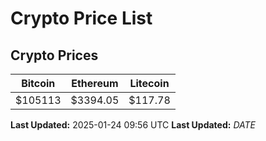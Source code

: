 # Crypto Price List

## Crypto Prices
| Bitcoin | Ethereum | Litecoin |
| ------- | -------- | -------- |
| $105113 | $3394.05 | $117.78 |
**Last Updated:** 2025-01-24 09:56 UTC
**Last Updated:** $DATE$
